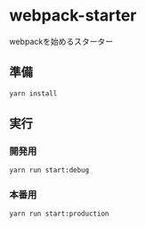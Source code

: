 # webpack-starter

webpackを始めるスターター

## 準備

```.sh
yarn install
```

## 実行

### 開発用

```.sh
yarn run start:debug
```

### 本番用

```.sh
yarn run start:production
```

